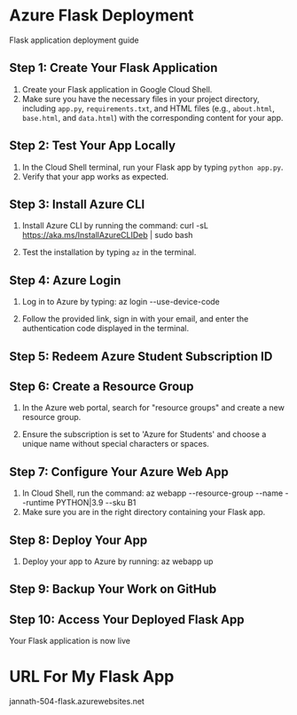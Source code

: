 # Azure Flask Deployment

Flask application deployment guide

## Step 1: Create Your Flask Application

1. Create your Flask application in Google Cloud Shell.
2. Make sure you have the necessary files in your project directory, including `app.py`, `requirements.txt`, and HTML files (e.g., `about.html`, `base.html`, and `data.html`) with the corresponding content for your app.

## Step 2: Test Your App Locally

1. In the Cloud Shell terminal, run your Flask app by typing `python app.py`.
2. Verify that your app works as expected.

## Step 3: Install Azure CLI

1. Install Azure CLI by running the command: curl -sL https://aka.ms/InstallAzureCLIDeb | sudo bash


2. Test the installation by typing `az` in the terminal.

## Step 4: Azure Login

1. Log in to Azure by typing: az login --use-device-code

2. Follow the provided link, sign in with your email, and enter the authentication code displayed in the terminal.

## Step 5: Redeem Azure Student Subscription ID


## Step 6: Create a Resource Group

1. In the Azure web portal, search for "resource groups" and create a new resource group.

2. Ensure the subscription is set to 'Azure for Students' and choose a unique name without special characters or spaces.

## Step 7: Configure Your Azure Web App

1. In Cloud Shell, run the command: az webapp --resource-group <group-name> --name <app-name> --runtime PYTHON|3.9 --sku B1
2. Make sure you are in the right directory containing your Flask app.

## Step 8: Deploy Your App

1. Deploy your app to Azure by running: az webapp up

## Step 9: Backup Your Work on GitHub


## Step 10: Access Your Deployed Flask App

Your Flask application is now live

# URL For My Flask App
jannath-504-flask.azurewebsites.net






